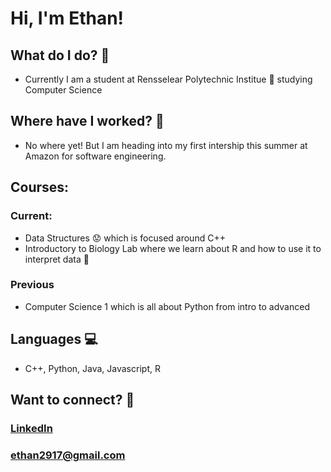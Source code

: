 # Hi, I'm Ethan!
## What do I do? :thought_balloon:
- Currently I am a student at Rensselear Polytechnic Institue :school: studying Computer Science 
## Where have I worked? :briefcase:
- No where yet! But I am heading into my first intership this summer at Amazon for software engineering.
## Courses:
### Current:
- Data Structures :worried: which is focused around C++
- Introductory to Biology Lab where we learn about R and how to use it to interpret data :ledger:
### Previous
- Computer Science 1 which is all about Python from intro to advanced 
## Languages :computer:
- C++, Python, Java, Javascript, R
## Want to connect? :postbox:
### **[LinkedIn](https://www.linkedin.com/in/ethanelizardogarcia/)**
### **ethan2917@gmail.com**
